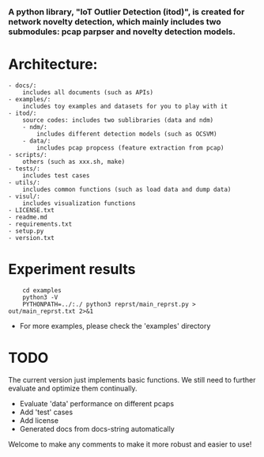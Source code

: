 ### A python library, "IoT Outlier Detection (itod)", is created for network novelty detection, which mainly includes two submodules: pcap parpser and novelty detection models. 
# Architecture:
    - docs/: 
        includes all documents (such as APIs)
    - examples/: 
        includes toy examples and datasets for you to play with it 
    - itod/: 
        source codes: includes two sublibraries (data and ndm)
        - ndm/: 
            includes different detection models (such as OCSVM)
        - data/: 
            includes pcap propcess (feature extraction from pcap) 
    - scripts/: 
        others (such as xxx.sh, make) 
    - tests/: 
        includes test cases
    - utils/: 
        includes common functions (such as load data and dump data)
    - visul/: 
        includes visualization functions
    - LICENSE.txt
    - readme.md
    - requirements.txt
    - setup.py
    - version.txt
   
<!--    
# How to install?
```
    pip3 install . 
    (pip3 will call setup.py to install the library automatically)
```
-->

# Experiment results 
```python3
    cd examples
    python3 -V
    PYTHONPATH=../:./ python3 reprst/main_reprst.py > out/main_reprst.txt 2>&1
```

- For more examples, please check the 'examples' directory 
    


# TODO
The current version just implements basic functions. We still need to further evaluate and optimize them continually. 
- Evaluate 'data' performance on different pcaps
- Add 'test' cases
- Add license
- Generated docs from docs-string automatically


Welcome to make any comments to make it more robust and easier to use!
